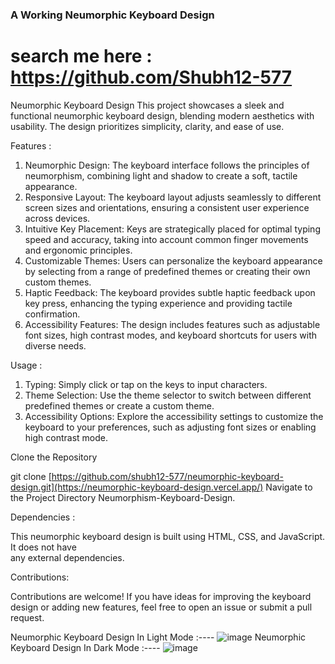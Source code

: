 ### A Working Neumorphic Keyboard Design
# search me here : https://github.com/Shubh12-577
Neumorphic Keyboard Design
  This project showcases a sleek and functional neumorphic keyboard design, blending modern aesthetics with usability. The design prioritizes simplicity, clarity, and ease of use.

Features :
 1. Neumorphic Design: The keyboard interface follows the principles of neumorphism, combining light and shadow to create a soft, tactile appearance.
 2. Responsive Layout: The keyboard layout adjusts seamlessly to different screen sizes and orientations, ensuring a consistent user experience across devices.
 3. Intuitive Key Placement: Keys are strategically placed for optimal typing speed and accuracy, taking into account common finger movements and ergonomic principles.
 4. Customizable Themes: Users can personalize the keyboard appearance by selecting from a range of predefined themes or creating their own custom themes.
5. Haptic Feedback: The keyboard provides subtle haptic feedback upon key press, enhancing the typing experience and providing tactile confirmation.
6. Accessibility Features: The design includes features such as adjustable font sizes, high contrast modes, and keyboard shortcuts for users with diverse needs.

Usage :
 1. Typing: Simply click or tap on the keys to input characters.
 2. Theme Selection: Use the theme selector to switch between different predefined themes or create a custom theme.
3. Accessibility Options: Explore the accessibility settings to customize the keyboard to your preferences, such as adjusting font sizes or enabling high contrast mode.

Clone the Repository

   git clone [https://github.com/shubh12-577/neumorphic-keyboard-design.git](https://neumorphic-keyboard-design.vercel.app/)
Navigate to the Project Directory
    Neumorphism-Keyboard-Design.

Dependencies :

  This neumorphic keyboard design is built using HTML, CSS, and JavaScript. It does not have   
  any external dependencies.

Contributions: 

  Contributions are welcome! If you have ideas for improving the keyboard design or adding new 
  features, feel free to open an issue or submit a pull request.
  
 Neumorphic Keyboard Design In Light Mode :----
![image](https://github.com/Shubh12-577/Neumorphic-Keyboard-Design/assets/86088965/56af611a-9f12-4e1f-aa0a-467f995a479d)
 Neumorphic Keyboard Design In Dark Mode :----
![image](https://github.com/Shubh12-577/Neumorphic-Keyboard-Design/assets/86088965/f7374b08-cdca-4465-8350-234d52451c78)
